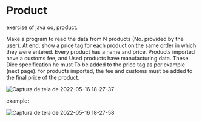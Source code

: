 # Product
 exercise of java oo, product.
 
 Make a program to read the data from N
products (No. provided by the user). At end,
show a price tag for each product on the
same order in which they were entered.
Every product has a name and price. Products
imported have a customs fee, and
Used products have manufacturing data.
These
Dice
specification
he must
To be
added to the price tag as per
example (next page). for products
imported, the fee and customs must be
added to the final price of the product.

![Captura de tela de 2022-05-16 18-27-37](https://user-images.githubusercontent.com/93044961/168685717-2ef558be-e7cc-4979-8aaf-d68185f3567e.png)

example:

![Captura de tela de 2022-05-16 18-27-58](https://user-images.githubusercontent.com/93044961/168685751-301f66ea-2211-4436-8879-ea329486049c.png)
